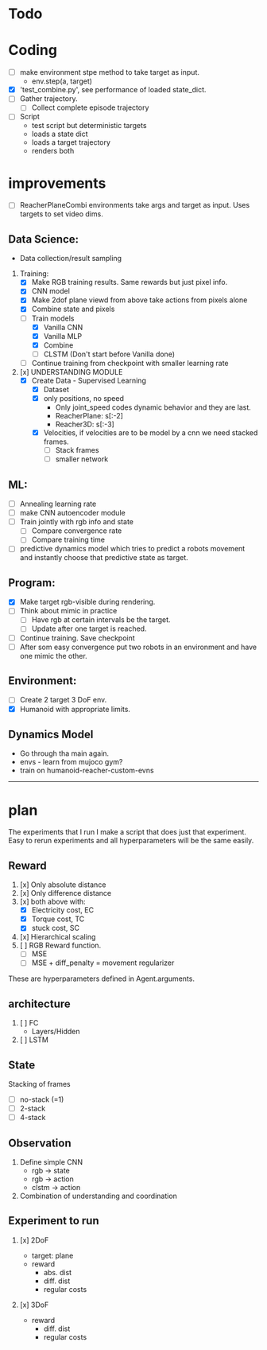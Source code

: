 # Todo

# Coding 



* [ ] make environment stpe method to take target as input.
	* env.step(a, target)
* [x] 'test_combine.py',  see performance of loaded state_dict.
* [ ] Gather trajectory.
	* [ ] Collect complete episode trajectory
* [ ] Script
	* test script but deterministic targets
	* loads a state dict 
	* loads a target trajectory
	* renders both




# improvements

* [ ] ReacherPlaneCombi environments take args and target as input. Uses targets to set video dims.



## Data Science: 
* Data collection/result sampling

1. Training: 
	* [x] Make RGB training results. Same rewards but just pixel info.
	* [x] CNN model
	* [x] Make 2dof plane viewd from above take actions from pixels alone
	* [x] Combine state and pixels
	* [ ] Train models
		* [x] Vanilla CNN
		* [x] Vanilla MLP
		* [x] Combine
		* [ ] CLSTM (Don't start before Vanilla done)
	* [ ] Continue training from checkpoint with smaller learning rate

2. [x] UNDERSTANDING MODULE
	* [x] Create Data - Supervised Learning
		* [x] Dataset
		* [x] only positions, no speed
			* Only joint_speed codes dynamic behavior and they are last.
			* ReacherPlane: s[:-2]
			* Reacher3D:		s[:-3]
		* [x] Velocities, if velocities are to be model by a cnn we need stacked frames.
			* [ ] Stack frames
			* [ ]	smaller network 

## ML:
* [ ] Annealing learning rate
* [ ] make CNN autoencoder module
* [ ] Train jointly with rgb info and state
	* [ ] Compare convergence rate 
	* [ ] Compare training time
* [ ] predictive dynamics model which tries to predict a robots movement and instantly choose that predictive state as target.

## Program:
* [x] Make target rgb-visible during rendering.
* [ ] Think about mimic in practice
	* [ ] Have rgb at certain intervals be the target.
	* [ ] Update after one target is reached.
* [ ] Continue training. Save checkpoint
* [ ] After som easy convergence put two robots in an environment and have one mimic the other.

## Environment:
* [ ] Create 2 target 3 DoF env.
* [x] Humanoid with appropriate limits.

## Dynamics Model
* Go through tha main again.
* envs - learn from mujoco gym?
* train on humanoid-reacher-custom-evns

-------------------------------------------
# plan
The experiments that I run I make a script that does just that experiment.
Easy to rerun experiments and all hyperparameters will be the same easily.
## Reward
1. [x] Only absolute distance
2. [x] Only difference distance 
3. [x] both above with:
	* [x] Electricity cost, EC
	* [x] Torque cost, TC
	* [x] stuck cost, SC
4. [x] Hierarchical scaling
5. [ ] RGB Reward function.
	* [ ] MSE
	* [ ] MSE + diff_penalty = movement regularizer

These are hyperparameters defined in Agent.arguments. 
## architecture
1. [ ] FC
	* Layers/Hidden
2. [ ] LSTM

## State
Stacking of frames
* [ ] no-stack (=1)
* [ ] 2-stack
* [ ] 4-stack

## Observation
1. Define simple CNN
	* rgb -> state
	* rgb -> action
	* clstm -> action
2. Combination of understanding and coordination
	
## Experiment to run
1. [x] 2DoF
	* target: plane
	* reward
		* abs. dist
		* diff. dist 
		* regular costs

2. [x] 3DoF
	* reward
		* diff. dist 
		* regular costs
